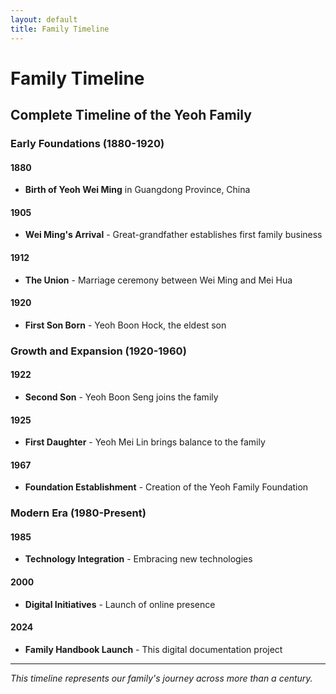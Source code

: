```yaml
---
layout: default
title: Family Timeline
---
```


# Family Timeline

## Complete Timeline of the Yeoh Family

### Early Foundations (1880-1920)

#### 1880
- **Birth of Yeoh Wei Ming** in Guangdong Province, China

#### 1905
- **Wei Ming's Arrival** - Great-grandfather establishes first family business

#### 1912
- **The Union** - Marriage ceremony between Wei Ming and Mei Hua

#### 1920
- **First Son Born** - Yeoh Boon Hock, the eldest son

### Growth and Expansion (1920-1960)

#### 1922
- **Second Son** - Yeoh Boon Seng joins the family

#### 1925
- **First Daughter** - Yeoh Mei Lin brings balance to the family

#### 1967
- **Foundation Establishment** - Creation of the Yeoh Family Foundation

### Modern Era (1980-Present)

#### 1985
- **Technology Integration** - Embracing new technologies

#### 2000
- **Digital Initiatives** - Launch of online presence

#### 2024
- **Family Handbook Launch** - This digital documentation project

---

*This timeline represents our family's journey across more than a century.*